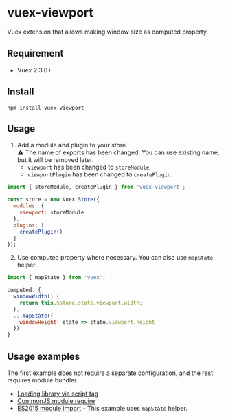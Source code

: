 # vuex-viewport
Vuex extension that allows making window size as computed property.

## Requirement
- Vuex 2.3.0+

## Install
```
npm install vuex-viewport
```

## Usage
1. Add a module and plugin to your store.  
:warning: The name of exports has been changed. You can use existing name, but it will be removed later.
   - `viewport` has been changed to `storeModule`.
   - `viewportPlugin` has been changed to `createPlugin`.

```javascript
import { storeModule, createPlugin } from 'vuex-viewport';

const store = new Vuex.Store({
  modules: {
    viewport: storeModule
  },
  plugins: [
    createPlugin()
  ]
});
```

2. Use computed property where necessary. You can also use `mapState` helper.

```javascript
import { mapState } from 'vuex';

computed: {
  windowWidth() {
    return this.$store.state.viewport.width;
  },
  ...mapState({
    windowHeight: state => state.viewport.height
  })
}
```

## Usage examples
The first example does not require a separate configuration, and the rest requires module bundler.
- [Loading library via script tag](https://github.com/ony3000/vuex-viewport/blob/master/examples/old-school.html)
- [CommonJS module require](https://github.com/ony3000/vuex-viewport/blob/master/examples/common.js)
- [ES2015 module import](https://github.com/ony3000/vuex-viewport/blob/master/examples/esm.js) - This example uses `mapState` helper.
